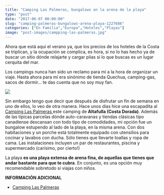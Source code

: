 ```yaml
---
title: "Camping Las Palmeras, bungalows en la arena de la playa"
type: "post"
date: "2017-06-07 00:00:00"
slug: "camping-palmeras-bungalows-arena-playa-1227686"
categories: ["En Familia","Europa","Hoteles","Playas"]
image: "post-images/campping-las-palmeras.jpg"
---
```


   
  
Ahora que está aquí el verano ya, que los precios de los hoteles de la Costa se triplican, y la ocupación se complica, es hora, si no lo has hecho ya de buscar un sitio dónde relajarte y cargar pilas si lo que buscas es un lugar cerquita del mar.  
  
Los campings nunca han sido un reclamo para mí a la hora de organizar un viaje. Hasta ahora para mí era sinónimo de tienda Quechua, camping-gas, sacos de dormir... te das cuenta que no soy muy fan.  
  
![](post-images/campping-las-palmeras.jpg)  
  
Sin embargo tengo que decir que después de disfrutar un fin de semana en uno de ellos, lo veo de otra manera. Hace unos días hice una escapadita al [Camping Las Palmeras ](http://www.booking.com/hotel/es/las-palmeras-camping-bungalow.html?aid=1294466&no_rooms=1&group_adults=1) este camping de **Altafulla (Costa Dorada)**. Además de las típicas parcelas dónde auto-caravanas y tiendas clásicas tipo canadiense descansan con todo tipo de comodidades, mi opción fue un bungalow estupendo al lado de la playa, en la misma arena. Con dos habitaciones y un porche está totalmente equipado con utensilios para cocinar y lavabos con ducha. Sólo tienes que llevarte toallas y ropa de cama. Las instalaciones incluyen un par de restaurantes, piscina y supermercado (carísimo, por cierto!)  
  
La playa **es una playa extensa de arena fina, de aquellas que tienes que andar bastante para que te cubra**. En conjunto, es una opción muy recomendable sobretodo si viajas con niños.  
  
**INFORMACIÓN ADICIONAL**

- [Camping Las Palmeras](http://www.booking.com/hotel/es/las-palmeras-camping-bungalow.html?aid=1294466&no_rooms=1&group_adults=1)